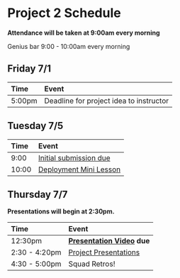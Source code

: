 # Project 2 Schedule

**Attendance will be taken at 9:00am every morning**

Genius bar 9:00 - 10:00am every morning

## Friday 7/1

| Time   | Event                                   |
|:-------|:----------------------------------------|
| 5:00pm | Deadline for project idea to instructor |

## Tuesday 7/5


| Time            | Event                                                                               |
|:----------------|:------------------------------------------------------------------------------------|
| 9:00            | [Initial submission due](https://github.com/ga-wdi-exercises/project2#deliverables) |
| 10:00            | [Deployment Mini Lesson](https://github.com/ga-wdi-lessons/rails-deployment) |


## Thursday 7/7

**Presentations will begin at 2:30pm.**

| Time          | Event                                            |
|:--------------|:-------------------------------------------------|
| 12:30pm       | **[Presentation Video](./presentations.md) due** |
| 2:30 - 4:20pm | [Project Presentations](./presentations.md)      |
| 4:30 - 5:00pm | Squad Retros!                                    |
